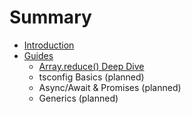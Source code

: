 # Summary

-   [Introduction](README.md)
-   [Guides](guides/)
    -   [Array.reduce() Deep Dive](guides/typescript-reduce.md)
    -   tsconfig Basics (planned)
    -   Async/Await & Promises (planned)
    -   Generics (planned)
